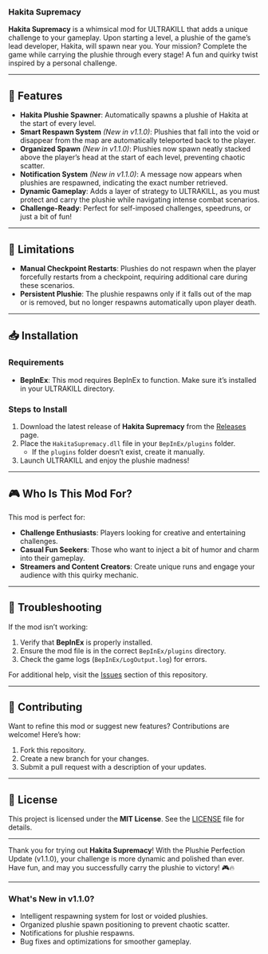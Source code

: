 ### **Hakita Supremacy**

**Hakita Supremacy** is a whimsical mod for ULTRAKILL that adds a unique challenge to your gameplay. Upon starting a level, a plushie of the game’s lead developer, Hakita, will spawn near you. Your mission? Complete the game while carrying the plushie through every stage! A fun and quirky twist inspired by a personal challenge.

---

## 🌟 Features

- **Hakita Plushie Spawner**: Automatically spawns a plushie of Hakita at the start of every level.
- **Smart Respawn System** *(New in v1.1.0)*: Plushies that fall into the void or disappear from the map are automatically teleported back to the player.
- **Organized Spawn** *(New in v1.1.0)*: Plushies now spawn neatly stacked above the player’s head at the start of each level, preventing chaotic scatter.
- **Notification System** *(New in v1.1.0)*: A message now appears when plushies are respawned, indicating the exact number retrieved.
- **Dynamic Gameplay**: Adds a layer of strategy to ULTRAKILL, as you must protect and carry the plushie while navigating intense combat scenarios.
- **Challenge-Ready**: Perfect for self-imposed challenges, speedruns, or just a bit of fun!

---

## 🚧 Limitations

- **Manual Checkpoint Restarts**: Plushies do not respawn when the player forcefully restarts from a checkpoint, requiring additional care during these scenarios.
- **Persistent Plushie**: The plushie respawns only if it falls out of the map or is removed, but no longer respawns automatically upon player death.

---

## 📥 Installation

### Requirements
- **BepInEx**: This mod requires BepInEx to function. Make sure it’s installed in your ULTRAKILL directory.

### Steps to Install
1. Download the latest release of **Hakita Supremacy** from the [Releases](https://github.com/MrRaposinha/HakitaSupremacy/releases) page.
2. Place the `HakitaSupremacy.dll` file in your `BepInEx/plugins` folder.
   - If the `plugins` folder doesn’t exist, create it manually.
3. Launch ULTRAKILL and enjoy the plushie madness!

---

## 🎮 Who Is This Mod For?

This mod is perfect for:
- **Challenge Enthusiasts**: Players looking for creative and entertaining challenges.
- **Casual Fun Seekers**: Those who want to inject a bit of humor and charm into their gameplay.
- **Streamers and Content Creators**: Create unique runs and engage your audience with this quirky mechanic.

---

## 🔧 Troubleshooting

If the mod isn’t working:
1. Verify that **BepInEx** is properly installed.
2. Ensure the mod file is in the correct `BepInEx/plugins` directory.
3. Check the game logs (`BepInEx/LogOutput.log`) for errors.

For additional help, visit the [Issues](https://github.com/MrRaposinha/HakitaSupremacy/issues) section of this repository.

---

## 🤝 Contributing

Want to refine this mod or suggest new features? Contributions are welcome! Here’s how:
1. Fork this repository.
2. Create a new branch for your changes.
3. Submit a pull request with a description of your updates.

---

## 📜 License

This project is licensed under the **MIT License**. See the [LICENSE](LICENSE) file for details.

---

Thank you for trying out **Hakita Supremacy**! With the Plushie Perfection Update (v1.1.0), your challenge is more dynamic and polished than ever. Have fun, and may you successfully carry the plushie to victory! 🎮🔥

---

### **What's New in v1.1.0?**
- Intelligent respawning system for lost or voided plushies.
- Organized plushie spawn positioning to prevent chaotic scatter.
- Notifications for plushie respawns.
- Bug fixes and optimizations for smoother gameplay.
